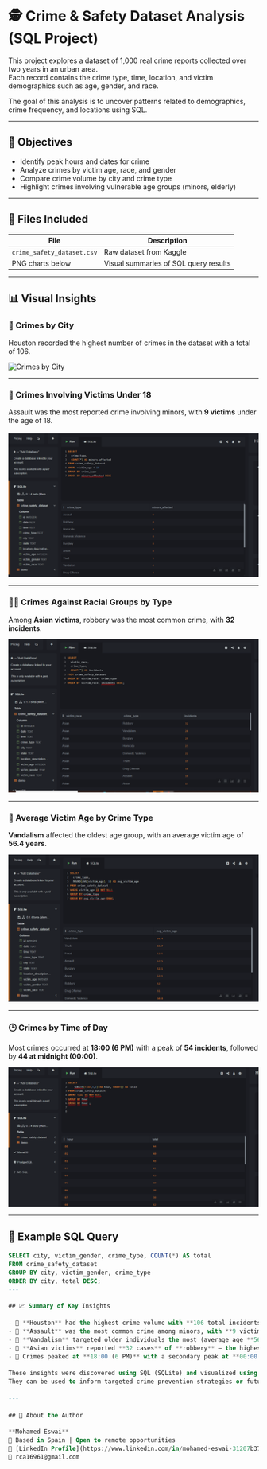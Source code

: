 # 🕵️ Crime & Safety Dataset Analysis (SQL Project)

This project explores a dataset of 1,000 real crime reports collected over two years in an urban area.  
Each record contains the crime type, time, location, and victim demographics such as age, gender, and race.

The goal of this analysis is to uncover patterns related to demographics, crime frequency, and locations using SQL.

---

## 🎯 Objectives

- Identify peak hours and dates for crime
- Analyze crimes by victim age, race, and gender
- Compare crime volume by city and crime type
- Highlight crimes involving vulnerable age groups (minors, elderly)

---

## 📁 Files Included

| File | Description |
|------|-------------|
| `crime_safety_dataset.csv` | Raw dataset from Kaggle |
| PNG charts below | Visual summaries of SQL query results |

---

## 📊 Visual Insights

### 📍 Crimes by City

Houston recorded the highest number of crimes in the dataset with a total of 106.

![Crimes by City](crimes_by_city.png)

---

### 👶 Crimes Involving Victims Under 18

Assault was the most reported crime involving minors, with **9 victims** under the age of 18.

![Crimes Involving Victims Under 18](crimes_involving_Victims%20Under%2018.png)

---

### 🧑🏽 Crimes Against Racial Groups by Type

Among **Asian victims**, robbery was the most common crime, with **32 incidents**.

![Crimes Against Race Groups by Type](Crimes_against%20Race_Groups_by_%20Type.png)

---

### 🧓 Average Victim Age by Crime Type

**Vandalism** affected the oldest age group, with an average victim age of **56.4 years**.

![Average Victim Age by Crime Type](crime_type_by_%20avg%20age.png)

---

### 🕒 Crimes by Time of Day

Most crimes occurred at **18:00 (6 PM)** with a peak of **54 incidents**, followed by **44 at midnight (00:00)**.

![Crimes by Time of Day](crimes_time_day.png)

---

## 🧠 Example SQL Query

```sql
SELECT city, victim_gender, crime_type, COUNT(*) AS total
FROM crime_safety_dataset
GROUP BY city, victim_gender, crime_type
ORDER BY city, total DESC;
---

## 📈 Summary of Key Insights

- 🔹 **Houston** had the highest crime volume with **106 total incidents**
- 🔹 **Assault** was the most common crime among minors, with **9 victims under 18**
- 🔹 **Vandalism** targeted older individuals the most (average age **56.4 years**)
- 🔹 **Asian victims** reported **32 cases** of **robbery** — the highest for that group
- 🔹 Crimes peaked at **18:00 (6 PM)** with a secondary peak at **00:00 (midnight)**

These insights were discovered using SQL (SQLite) and visualized using simple charts.  
They can be used to inform targeted crime prevention strategies or future predictive models.

---

## 👤 About the Author

**Mohamed Eswai**
📍 Based in Spain | Open to remote opportunities  
🔗 [LinkedIn Profile](https://www.linkedin.com/in/mohamed-eswai-31207b372/)  
📧 rca16961@gmail.com


